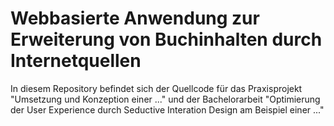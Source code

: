 # Webbasierte Anwendung zur Erweiterung von Buchinhalten durch Internetquellen

In diesem Repository befindet sich der Quellcode für das Praxisprojekt "Umsetzung und Konzeption einer ..." und der Bachelorarbeit "Optimierung der User Experience durch Seductive Interation Design am Beispiel einer ..."
